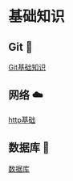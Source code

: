 # 基础知识

## Git :hammer:

[Git基础知识](https://github.com/billreus/Konwledge/tree/master/Git)


## 网络 :cloud:

[http基础](https://github.com/billreus/Konwledge/tree/master/Http)

## 数据库 :floppy_disk:

[数据库](https://github.com/billreus/Konwledge/tree/master/MySQL)